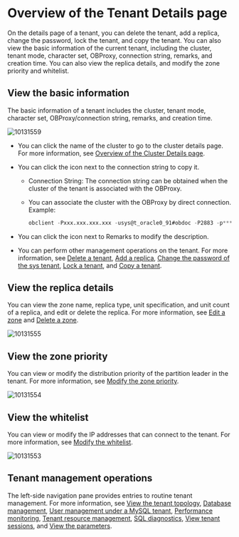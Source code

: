 Overview of the Tenant Details page
========================================================

On the details page of a tenant, you can delete the tenant, add a replica, change the password, lock the tenant, and copy the tenant. You can also view the basic information of the current tenant, including the cluster, tenant mode, character set, OBProxy, connection string, remarks, and creation time. You can also view the replica details, and modify the zone priority and whitelist.

**View the basic information**
---------------------------------------------------

The basic information of a tenant includes the cluster, tenant mode, character set, OBProxy/connection string, remarks, and creation time.

![10131559](https://help-static-aliyun-doc.aliyuncs.com/assets/img/en-US/9714306461/p338332.png)

* You can click the name of the cluster to go to the cluster details page. For more information, see [Overview of the Cluster Details page](../1.cluster-features/3.cluster-overview.md).

* You can click the icon next to the connection string to copy it.

  * Connection String: The connection string can be obtained when the cluster of the tenant is associated with the OBProxy.

  * You can associate the cluster with the OBProxy by direct connection. Example:

    ```sql
    obclient -Pxxx.xxx.xxx.xxx -usys@t_oracle0_91#obdoc -P2883 -p****** -c -A sys
    ```

* You can click the icon next to Remarks to modify the description.

* You can perform other management operations on the tenant. For more information, see [Delete a tenant](../../5.manage-tenants/2.basic-tenant-operations/7.delete-a-tenant.md), [Add a replica](../../5.manage-tenants/2.basic-tenant-operations/9.add-copy.md), [Change the password of the sys tenant](../../5.manage-tenants/2.basic-tenant-operations/10.modify-the-sys-tenant-password.md), [Lock a tenant](../../5.manage-tenants/2.basic-tenant-operations/5.locked-tenants.md), and [Copy a tenant](../../5.manage-tenants/2.basic-tenant-operations/6.replication-tenant.md).

View the replica details
---------------------------------------------

You can view the zone name, replica type, unit specification, and unit count of a replica, and edit or delete the replica. For more information, see [Edit a zone](../../5.manage-tenants/2.basic-tenant-operations/11.edit-the-tenant-copy-in-the-zone.md) and [Delete a zone](../../4.manage-clusters/3.basic-operations/7.manage-cluster-zones/7.userguide-delete-a-zone.md).

![10131555](https://help-static-aliyun-doc.aliyuncs.com/assets/img/en-US/9714306461/p338325.png)

View the zone priority
-------------------------------------------

You can view or modify the distribution priority of the partition leader in the tenant. For more information, see [Modify the zone priority](../../5.manage-tenants/2.basic-tenant-operations/13.modify-a-zone-priority.md).

![10131554](https://help-static-aliyun-doc.aliyuncs.com/assets/img/en-US/9714306461/p338323.png)

View the whitelist
---------------------------------------

You can view or modify the IP addresses that can connect to the tenant. For more information, see [Modify the whitelist](../../5.manage-tenants/2.basic-tenant-operations/14.modify-whitelist.md).

![10131553](https://help-static-aliyun-doc.aliyuncs.com/assets/img/en-US/9714306461/p338322.png)

Tenant management operations
-------------------------------------------------

The left-side navigation pane provides entries to routine tenant management. For more information, see [View the tenant topology](../../5.manage-tenants/3.userguide-view-the-tenant-topology.md), [Database management](../../5.manage-tenants/5.database-management.md), [User management under a MySQL tenant](../../5.manage-tenants/6.mysql-tenant-user-management.md), [Performance monitoring](../../5.manage-tenants/8.userguide-performance-monitoring.md), [Tenant resource management](../../5.manage-tenants/9.tenant-resource-management.md), [SQL diagnostics](../../5.manage-tenants/10.sql-diagnostics/1.userguide-topsql-diagnostics.md), [View tenant sessions](../../5.manage-tenants/11.session-management/1.view-tenant-sessions.md), and [View the parameters](../../5.manage-tenants/12.userguide-parameters/1.userguide-view-the-parameter-list.md).

